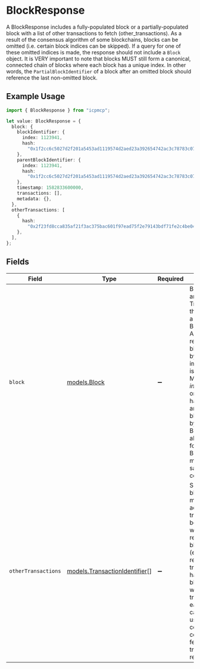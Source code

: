 # BlockResponse

A BlockResponse includes a fully-populated block or a partially-populated block with a list of other transactions to fetch (other_transactions). As a result of the consensus algorithm of some blockchains, blocks can be omitted (i.e. certain block indices can be skipped). If a query for one of these omitted indices is made, the response should not include a `Block` object. It is VERY important to note that blocks MUST still form a canonical, connected chain of blocks where each block has a unique index. In other words, the `PartialBlockIdentifier` of a block after an omitted block should reference the last non-omitted block.

## Example Usage

```typescript
import { BlockResponse } from "icpmcp";

let value: BlockResponse = {
  block: {
    blockIdentifier: {
      index: 1123941,
      hash:
        "0x1f2cc6c5027d2f201a5453ad1119574d2aed23a392654742ac3c78783c071f85",
    },
    parentBlockIdentifier: {
      index: 1123941,
      hash:
        "0x1f2cc6c5027d2f201a5453ad1119574d2aed23a392654742ac3c78783c071f85",
    },
    timestamp: 1582833600000,
    transactions: [],
    metadata: {},
  },
  otherTransactions: [
    {
      hash:
        "0x2f23fd8cca835af21f3ac375bac601f97ead75f2e79143bdf71fe2c4be043e8f",
    },
  ],
};
```

## Fields

| Field                                                                                                                                                                                                                                                                                                                                                                        | Type                                                                                                                                                                                                                                                                                                                                                                         | Required                                                                                                                                                                                                                                                                                                                                                                     | Description                                                                                                                                                                                                                                                                                                                                                                  |
| ---------------------------------------------------------------------------------------------------------------------------------------------------------------------------------------------------------------------------------------------------------------------------------------------------------------------------------------------------------------------------- | ---------------------------------------------------------------------------------------------------------------------------------------------------------------------------------------------------------------------------------------------------------------------------------------------------------------------------------------------------------------------------- | ---------------------------------------------------------------------------------------------------------------------------------------------------------------------------------------------------------------------------------------------------------------------------------------------------------------------------------------------------------------------------- | ---------------------------------------------------------------------------------------------------------------------------------------------------------------------------------------------------------------------------------------------------------------------------------------------------------------------------------------------------------------------------- |
| `block`                                                                                                                                                                                                                                                                                                                                                                      | [models.Block](../models/block.md)                                                                                                                                                                                                                                                                                                                                           | :heavy_minus_sign:                                                                                                                                                                                                                                                                                                                                                           | Blocks contain an array of Transactions that occurred at a particular BlockIdentifier. A hard requirement for blocks returned by Rosetta implementations is that they MUST be _inalterable_: once a client has requested and received a block identified by a specific BlockIndentifier, all future calls for that same BlockIdentifier must return the same block contents. |
| `otherTransactions`                                                                                                                                                                                                                                                                                                                                                          | [models.TransactionIdentifier](../models/transactionidentifier.md)[]                                                                                                                                                                                                                                                                                                         | :heavy_minus_sign:                                                                                                                                                                                                                                                                                                                                                           | Some blockchains may require additional transactions to be fetched that weren't returned in the block response (ex: block only returns transaction hashes). For blockchains with a lot of transactions in each block, this can be very useful as consumers can concurrently fetch all transactions returned.                                                                 |